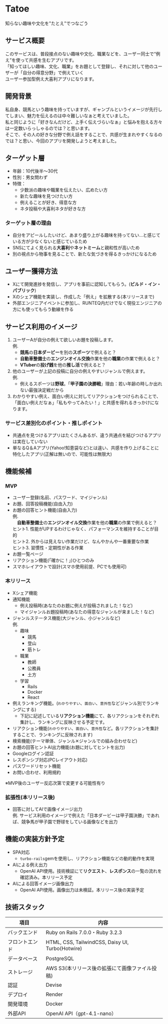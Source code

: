 # Tatoe
知らない趣味や文化を"たとえ"でつなごう
##  サービス概要
このサービスは、普段接点のない趣味や文化、職業などを、ユーザー同士で“例え”を使って共感を生むアプリです。<br>
「知ってほしい趣味、文化、職業」をお題として登録し、それに対して他のユーザーが「自分の得意分野」で例えていく<br>
ユーザー参加型例え大喜利アプリになります。

## 開発背景
私自身、競馬という趣味を持っていますが、ギャンブルというイメージが先行してしまい、魅力を伝えるのは中々難しいなぁと考えていました。<br>
私と同じように「好きなんだけど、上手く伝えづらいなぁ」と悩みを抱える方々は一定数いらっしゃるのでは？と思います。<br>
そこで、その人の好きな分野で例え話をすることで、共感が生まれやすくなるのでは？と思い、今回のアプリを開発しようと考えました。

## ターゲット層
- 年齢：10代後半〜30代
- 性別：男女問わず
- 特徴：
   - 少数派の趣味や職業を伝えたい、広めたい方
   - 新たな趣味を見つけたい方
   - 例えることが好き、得意な方
   - ネタ投稿や大喜利ネタが好きな方

### ターゲット層の理由
- 自分をアピールしたいけど、あまり盛り上がる趣味を持ってない...と感じている方が少なくないと感じているため
- SNSにてよく見られる**大喜利**や**ネットミーム**と親和性が高いため
- 別の視点から物事を見ることで、新たな気づきを得るきっかけになるため

## ユーザー獲得方法
- Xにて開発進捗を発信し、アプリを事前に認知してもらう。(**ビルド・イン・パブリック**)
- Xのシェア機能を実装し、作成した「例え」を拡散する(本リリースまで)
- 外部エンジニアイベントに参加し、RUNTEQ内だけでなく現役エンジニアの方にも使ってもらう動線を作る

## サービス利用のイメージ

1. ユーザーAが自分の例えて欲しいお題を投稿します。<br>
例.<br>
   - **競馬**の**日本ダービー**を別の**スポーツ**で例えると？<br>
   - **自動車整備士**の**エンジンオイル交換**作業を他の**職業**の作業で例えると？<br>
   - **VTuber**の**投げ銭**を他の**推し活**で例えると？<br>
2. 他のユーザーが上記の投稿に自分の例えやすいジャンルで例えます。<br>
例.<br>
   - 例えるスポーツは**野球**。「**甲子園の決勝戦**」理由：若い年齢の時しか出れない最強決定戦だから<br>
3. わかりやすい例え、面白い例えに対してリアクションをつけられることで、「面白い例えだなぁ」「私もやってみたい！」と共感を得れるきっかけになります。

### サービス差別化のポイント・推しポイント
- 共通点を見つけるアプリはたくさんあるが、違う共通点を結びつけるアプリは実在していない
- 単なるQ＆Aアプリ(Yahoo!知恵袋など)とは違い、共感を作り上げることに特化したアプリ(正解は無いので、可能性は無限大)

## 機能候補
### MVP
- ユーザー登録(名前、パスワード、マイジャンル)
- お題、回答投稿機能(自由入力)
- お題の回答ヒント機能(自由入力)<br>
例.<br>
　**自動車整備士**の**エンジンオイル交換**作業を他の**職業**の作業で例えると？<br>
 ヒント1. 性能がUPするわけじゃなく、パフォーマンスを維持することが目的<br>
 ヒント2. 外からは見えない作業だけど、なんやかんや一番重要な作業<br>
 ヒント3. 習慣性・定期性がある作業<br>
- お題一覧ページ
- リアクション機能(「確かに！」)ひとつのみ
- スマホレイアウトで設計(スマホ使用前提、PCでも使用可)

### 本リリース
- Xシェア機能
- 通知機能
   - 例え投稿時(あなたのお題に例えが投稿されました！など)
   - マイジャンルお題投稿時(あなたの得意なジャンルが来ました！など)
- ジャンルステータス機能(大ジャンル、小ジャンルなど)<br>
例.<br>
   - 趣味
      - 競馬
      - 登山
      - 筋トレ
   - 職業
      - 教師
      - 公務員
      - 土方
   - 学習
      - Rails
      - Docker
      - React
- 例えランキング機能。(`わかりやすい`、`面白い`、`意外性`などジャンル別でランキングにする)
   - 下記に記述している**リアクション機能**にて、各リアクションをそれぞれ集計し、ランキングに反映させる予定です。
- リアクション機能(`わかりやすい`、`面白い`、`意外性`など。各リアクションを集計することで、ランキングに反映されます)
- 検索機能(テーマ単体、ジャンル✕ジャンルでの組み合わせなど)
- お題の回答ヒントAI出力機能(お題に対してヒントを出力)
- Googleログイン認証
- レスポンシブ対応(PCレイアウト対応)
- パスワードリセット機能
- お問い合わせ、利用規約<br>

※MVP後のユーザー反応次第で変更する可能性有り

### 拡張性(本リリース後)
- 回答に対してAIで画像イメージ出力<br>
  例. サービス利用のイメージで例えた「日本ダービーは甲子園決勝」であれば、競争馬が甲子園で野球をしている画像などを出力

## 機能の実装方針予定
- SPA対応
   - `turbo-rails`gemを使用し、リアクション機能などの動的動作を実現
- AIによる例え出力
   - OpenAI API使用。技術検証にて**リクエスト**、**レスポンス**の一覧の流れを確認済み。本リリース予定
- AIによる回答イメージ画像出力<br>
   - OpenAI API使用。画像出力は未検証。本リリース後の実装予定


## 技術スタック

| 項目      | 内容                                                   |
| ------- | ---------------------------------------------------- |
| バックエンド  | Ruby on Rails 7.0.0・Ruby 3.2.3                                 |
| フロントエンド | HTML, CSS, TailwindCSS, Daisy UI, Turbo(Hotwire)               |
| データベース  | PostgreSQL                                           |
| ストレージ   | AWS S3(本リリース後の拡張にて画像ファイル投稿)               |
| 認証        | Devise |
| デプロイ    | Render |
| 開発環境    | Docker |
| 外部API    | OpenAI API（gpt-4.1-nano）                 |
